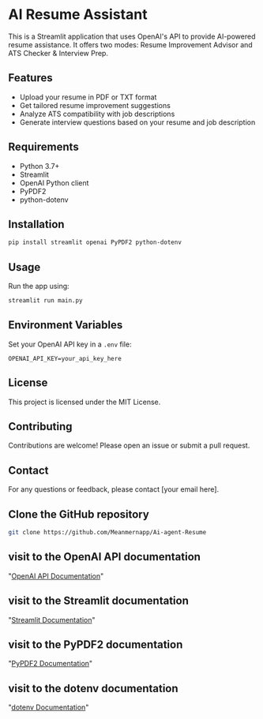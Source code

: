  # AI Resume Assistant 
This is a Streamlit application that uses OpenAI's API to provide AI-powered resume assistance. It offers two modes: Resume Improvement Advisor and ATS Checker & Interview Prep.
## Features
- Upload your resume in PDF or TXT format
- Get tailored resume improvement suggestions
- Analyze ATS compatibility with job descriptions
- Generate interview questions based on your resume and job description
## Requirements
- Python 3.7+
- Streamlit
- OpenAI Python client
- PyPDF2
- python-dotenv
## Installation
```bash
pip install streamlit openai PyPDF2 python-dotenv
```
## Usage
Run the app using:
```bash
streamlit run main.py
```
## Environment Variables
Set your OpenAI API key in a `.env` file:
```
OPENAI_API_KEY=your_api_key_here
```
## License
This project is licensed under the MIT License.
## Contributing
Contributions are welcome! Please open an issue or submit a pull request.
## Contact
For any questions or feedback, please contact [your email here].

## Clone the GitHub repository
```bash
git clone https://github.com/Meanmernapp/Ai-agent-Resume
```
## visit to the OpenAI API documentation

 "[OpenAI API Documentation](https://platform.openai.com/docs/introduction)"

## visit to the Streamlit documentation

 "[Streamlit Documentation](https://docs.streamlit.io/library/get-started)"


## visit to the PyPDF2 documentation

 "[PyPDF2 Documentation](https://pypdf2.readthedocs.io/en/latest/)"

## visit to the dotenv documentation

 "[dotenv Documentation](https://pypi.org/project/python-dotenv/)"

